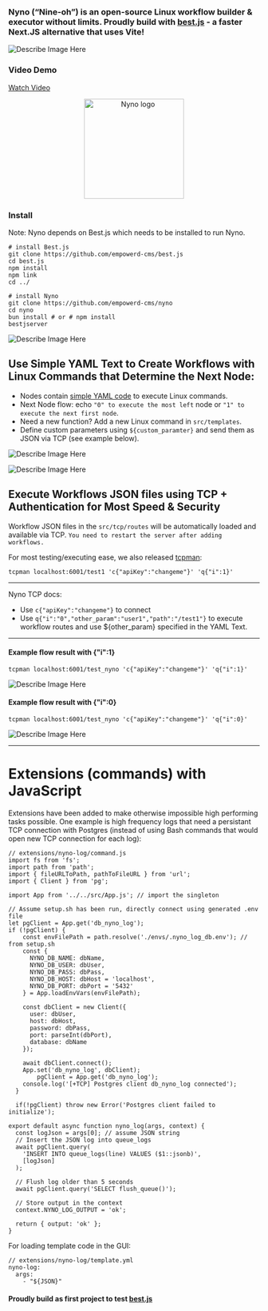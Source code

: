 ### Nyno (“Nine-oh”) is an open-source Linux workflow builder & executor without limits. Proudly build with [best.js](https://github.com/empowerd-cms/best.js) - a faster Next.JS alternative that uses Vite!

![Describe Image Here](/h/8d49d6961db4db78cec4ef61f897806f94dd34e2ff881d235f2886181f0233fc/screenshot-from-2025-10-13-13-50-39.webp)

### Video Demo
[Watch Video](https://empowerd.dev/h/e99f6d53ae7bbfba55e76fc69f940b61f6e9abf802e01c8e8334f6cf60b1c484/screencast-from-2025-10-13-14-49-10.mp4)

<p align="center">
  <img src="nyno-logo2.png" alt="Nyno logo" width="200">
</p>


### Install

Note: Nyno depends on Best.js which needs to be installed to run Nyno.

```
# install Best.js
git clone https://github.com/empowerd-cms/best.js
cd best.js
npm install
npm link
cd ../

# install Nyno
git clone https://github.com/empowerd-cms/nyno
cd nyno
bun install # or # npm install
bestjserver
```

![Describe Image Here](/h/a7e87aceeadc0133ca4ef143f52661acaf263717b813d9fd7a8a90eb8be9779e/screenshot-from-2025-10-13-13-49-19.webp)






## Use Simple YAML Text to Create Workflows with Linux Commands that Determine the Next Node:
- Nodes contain [simple YAML code](https://github.com/empowerd-cms/run-yaml-tool) to execute Linux commands. 
- Next Node flow: echo `"0" to execute the most left` node or `"1" to execute the next first node`.
- Need a new function? Add a new Linux command in `src/templates`.
- Define custom parameters using `${custom_paramter}` and send them as JSON via TCP (see example below).


![Describe Image Here](/h/c732dd6e28f3b3c0350c1de77bd438a172170541ec4a44d66fb7bf61ade89cde/screenshot-from-2025-10-13-14-02-28.webp)

![Describe Image Here](/h/a7a0046bdc8e7fccf6b9e0d0587c906333ea4f6e2795ef58add78b61c8f9b3dd/screenshot-from-2025-10-13-14-02-18.webp)

## Execute Workflows JSON files using TCP + Authentication for Most Speed & Security
Workflow JSON files in the `src/tcp/routes` will be automatically loaded and available via TCP. `You need to restart the server after adding workflows.`

For most testing/executing ease, we also released [tcpman](https://github.com/empowerd-cms/tcpman):
```
tcpman localhost:6001/test1 'c{"apiKey":"changeme"}' 'q{"i":1}'
```

--- 

Nyno TCP docs:
- Use `c{"apiKey":"changeme"}` to connect
- Use `q{"i":"0","other_param":"user1","path":"/test1"}` to execute workflow routes and use ${other_param} specified in the YAML Text.



---

#### Example flow result with {"i":1}
```
tcpman localhost:6001/test_nyno 'c{"apiKey":"changeme"}' 'q{"i":1}'
```
![Describe Image Here](/h/af41f2a6da5722183814b41815b6df613b4de79da642cca133cbe0138763a723/screenshot-from-2025-10-13-14-02-55.webp)


#### Example flow result with {"i":0}
```
tcpman localhost:6001/test_nyno 'c{"apiKey":"changeme"}' 'q{"i":0}'
```
![Describe Image Here](/h/87c2c66358bdeb2a7b471750d7a8c5971dec5ed3e62e370147490cd6ba06e866/screenshot-from-2025-10-13-14-03-40.webp)

---


# Extensions (commands) with JavaScript
Extensions have been added to make otherwise impossible high performing tasks possible. One example is high frequency logs that need a persistant TCP connection with Postgres (instead of using Bash commands that would open new TCP connection for each log):

```
// extensions/nyno-log/command.js 
import fs from 'fs';
import path from 'path';
import { fileURLToPath, pathToFileURL } from 'url';
import { Client } from 'pg';

import App from '../../src/App.js'; // import the singleton

// Assume setup.sh has been run, directly connect using generated .env file
let pgClient = App.get('db_nyno_log');
if (!pgClient) {
	const envFilePath = path.resolve('./envs/.nyno_log_db.env'); // from setup.sh
	const {
	  NYNO_DB_NAME: dbName,
	  NYNO_DB_USER: dbUser,
	  NYNO_DB_PASS: dbPass,
	  NYNO_DB_HOST: dbHost = 'localhost',
	  NYNO_DB_PORT: dbPort = '5432'
	} = App.loadEnvVars(envFilePath);

	const dbClient = new Client({
	  user: dbUser,
	  host: dbHost,
	  password: dbPass,
	  port: parseInt(dbPort),
	  database: dbName
	});

	await dbClient.connect();
	App.set('db_nyno_log', dbClient);
        pgClient = App.get('db_nyno_log');
	console.log('[+TCP] Postgres client db_nyno_log connected');
  }

  if(!pgClient) throw new Error('Postgres client failed to initialize');

export default async function nyno_log(args, context) {
  const logJson = args[0]; // assume JSON string
  // Insert the JSON log into queue_logs
  await pgClient.query(
    'INSERT INTO queue_logs(line) VALUES ($1::jsonb)',
    [logJson]
  );

  // Flush log older than 5 seconds
  await pgClient.query('SELECT flush_queue()');

  // Store output in the context
  context.NYNO_LOG_OUTPUT = 'ok';

  return { output: 'ok' };
}
```

For loading template code in the GUI:
```
// extensions/nyno-log/template.yml 
nyno-log:
  args:
    - "${JSON}"
```




#### Proudly build as first project to test [best.js](https://github.com/empowerd-cms/best.js) 
